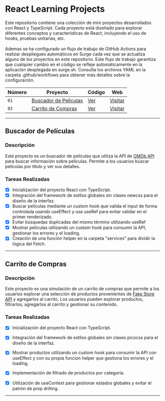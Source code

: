 ﻿# React Learning Projects

Este repositorio contiene una colección de mini proyectos desarrollados con React y TypeScript. Cada proyecto está diseñado para explorar diferentes conceptos y características de React, incluyendo el uso de hooks, pruebas unitarias, etc.<br><br>
Ademas se ha configurado un flujo de trabajo de GitHub Actions para realizar despliegues automáticos en Surge cada vez que se actualiza alguno de los proyectos en este repositorio. Este flujo de trabajo garantiza que cualquier cambio en el código se refleje automáticamente en la aplicación desplegada en surge.sh. Consulta los archivos YAML en la carpeta .github/workflows para obtener más detalles sobre la configuración.

| Número | Proyecto | Código | Web |
| --- | --- | --- | --- |
| `01` | [Buscador de Películas](#buscador-de-películas) | [Ver](buscador-peliculas/) | [Visitar](https://grey-jewel.surge.sh/) |
| `02` | [Carrito de Compras](#carrito-de-compras) | [Ver](carrito-compras/) | [Visitar](https://bizarre-chair.surge.sh/) |


---

## Buscador de Películas

### Descripción

Este proyecto es un buscador de películas que utiliza la API de [OMDb API](https://www.omdbapi.com/) para buscar información sobre películas. Permite a los usuarios buscar películas por título y ver sus detalles.

### Tareas Realizadas

- [x] Inicialización del proyecto React con TypeScript.
- [x] Integración del framework de estilos globales sin clases newcss para el diseño de la interfaz.
- [x] Buscar películas mediante un custom hook que valida el input de forma controlada usando useEffect y usa useRef para evitar validar en el primer renderizado.
- [x] Evitar búsquedas duplicadas del mismo término utilizando useRef
- [x] Mostrar películas utilizando un custom hook para consumir la API, gestionar los errores y el loading.
- [x] Creación de una función helper en la carpeta "services" para dividir la lógica del Fetch.

---

## Carrito de Compras

### Descripción

Este proyecto es una simulación de un carrito de compras que permite a los usuarios explorar una selección de productos provenientes de [Fake Store API](https://fakestoreapi.com/) y agregarlos al carrito. Los usuarios pueden explorar productos, filtrarlos, agregarlos al carrito y gestionar su contenido.

### Tareas Realizadas

- [x] Inicialización del proyecto React con TypeScript.
- [x] Integración del framework de estilos globales sin clases picocss para el diseño de la interfaz.
- [x] Mostrar productos utilizando un custom hook para consumir la API con useEffect y con su propia funcion helper que gestiona los errores y el loading.
- [x] Implementación de filtrado de productos por categoría.
- [x] Utilización de useContext para gestionar estados globales y evitar el patrón de prop drilling.


---
